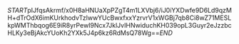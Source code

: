 $START$pIJfqsAkrmf/x0H8aHNUaXpPZgT4m1LXVbj6/iJ0iYXDwfe9D6Ld9qzMH+dTrOdX6imKUrkhodvTzlwwYUcBwxfxxYzrvrV1xWGBj7qb8Ci8wZ71MESLkpWMThbqog6E9iR8yrPewI9Ncx7JklJvIHNwiduchKH039opL3Guyr2eJzzbcHLKy3eBjAkcYUoKh2YXk5J4p6kz6RdMsQ78Wg==$END$